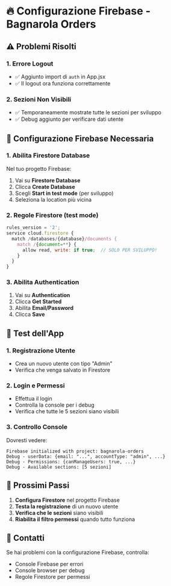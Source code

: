 # 🔥 Configurazione Firebase - Bagnarola Orders

## ⚠️ Problemi Risolti

### 1. **Errore Logout**
- ✅ Aggiunto import di `auth` in App.jsx
- ✅ Il logout ora funziona correttamente

### 2. **Sezioni Non Visibili**
- ✅ Temporaneamente mostrate tutte le sezioni per sviluppo
- ✅ Debug aggiunto per verificare dati utente

## 🚀 Configurazione Firebase Necessaria

### **1. Abilita Firestore Database**
Nel tuo progetto Firebase:
1. Vai su **Firestore Database**
2. Clicca **Create Database**
3. Scegli **Start in test mode** (per sviluppo)
4. Seleziona la location più vicina

### **2. Regole Firestore (test mode)**
```javascript
rules_version = '2';
service cloud.firestore {
  match /databases/{database}/documents {
    match /{document=**} {
      allow read, write: if true;  // SOLO PER SVILUPPO!
    }
  }
}
```

### **3. Abilita Authentication**
1. Vai su **Authentication**
2. Clicca **Get Started**
3. Abilita **Email/Password**
4. Clicca **Save**

## 🧪 Test dell'App

### **1. Registrazione Utente**
- Crea un nuovo utente con tipo "Admin"
- Verifica che venga salvato in Firestore

### **2. Login e Permessi**
- Effettua il login
- Controlla la console per i debug
- Verifica che tutte le 5 sezioni siano visibili

### **3. Controllo Console**
Dovresti vedere:
```
Firebase initialized with project: bagnarola-orders
Debug - userData: {email: "...", accountType: "admin", ...}
Debug - Permissions: {canManageUsers: true, ...}
Debug - Available sections: [5 sezioni]
```

## 🔧 Prossimi Passi

1. **Configura Firestore** nel progetto Firebase
2. **Testa la registrazione** di un nuovo utente
3. **Verifica che le sezioni** siano visibili
4. **Riabilita il filtro permessi** quando tutto funziona

## 📱 Contatti

Se hai problemi con la configurazione Firebase, controlla:
- Console Firebase per errori
- Console browser per debug
- Regole Firestore per permessi
